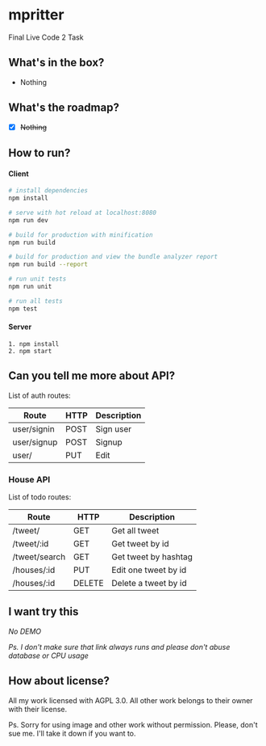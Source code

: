 # mpritter
Final Live Code 2 Task

## What's in the box?

* Nothing

## What's the roadmap?

- [x] ~~Nothing~~

## How to run?

#### Client
``` bash
# install dependencies
npm install

# serve with hot reload at localhost:8080
npm run dev

# build for production with minification
npm run build

# build for production and view the bundle analyzer report
npm run build --report

# run unit tests
npm run unit

# run all tests
npm test
```

#### Server
```
1. npm install
2. npm start
```
## Can you tell me more about API?

List of auth routes:

|           Route        |  HTTP  |             Description               |
| ---------------------- | ------ | ------------------------------------- |
| user/signin             | POST     | Sign user                    |
| user/signup         | POST    | Signup                    |
| user/         | PUT    | Edit                    |

### House API
List of todo routes:

|           Route        |  HTTP  |             Description               |
| ---------------------- | ------ | ------------------------------------- |
| /tweet/            | GET     | Get all tweet                   |
| /tweet/:id         | GET    | Get tweet by id                   |
| /tweet/search         | GET    | Get tweet by hashtag                   |
| /houses/:id         | PUT    | Edit one tweet by id                    |
| /houses/:id         | DELETE    | Delete a tweet by id                    |


## I want try this

*No DEMO*

*Ps. I don't make sure that link always runs and please don't abuse database or CPU usage*

## How about license?
All my work licensed with AGPL 3.0. All other work belongs to their owner with their license.

Ps. Sorry for using image and other work without permission. Please, don't sue me. I'll take it down if you want to.
